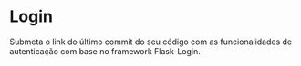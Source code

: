 # Login
Submeta o link do último commit do seu código com as funcionalidades de autenticação com base no framework Flask-Login.
